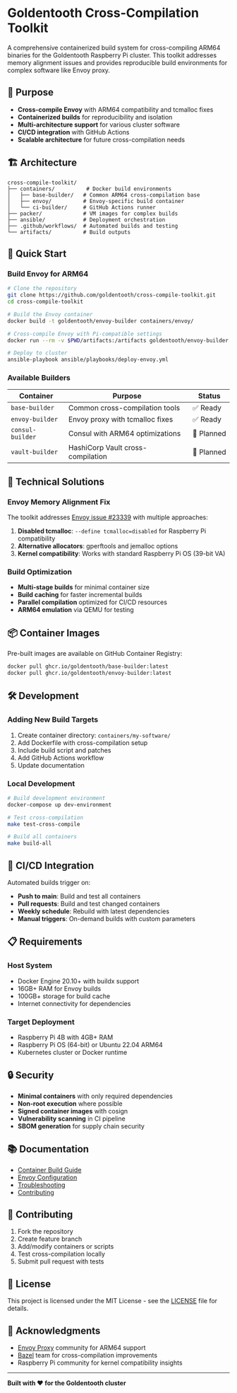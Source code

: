 # Goldentooth Cross-Compilation Toolkit

A comprehensive containerized build system for cross-compiling ARM64 binaries for the Goldentooth Raspberry Pi cluster. This toolkit addresses memory alignment issues and provides reproducible build environments for complex software like Envoy proxy.

## 🎯 Purpose

- **Cross-compile Envoy** with ARM64 compatibility and tcmalloc fixes
- **Containerized builds** for reproducibility and isolation
- **Multi-architecture support** for various cluster software
- **CI/CD integration** with GitHub Actions
- **Scalable architecture** for future cross-compilation needs

## 🏗️ Architecture

```
cross-compile-toolkit/
├── containers/          # Docker build environments
│   ├── base-builder/   # Common ARM64 cross-compilation base
│   ├── envoy/          # Envoy-specific build container
│   └── ci-builder/     # GitHub Actions runner
├── packer/             # VM images for complex builds
├── ansible/            # Deployment orchestration
├── .github/workflows/  # Automated builds and testing
└── artifacts/          # Build outputs
```

## 🚀 Quick Start

### Build Envoy for ARM64

```bash
# Clone the repository
git clone https://github.com/goldentooth/cross-compile-toolkit.git
cd cross-compile-toolkit

# Build the Envoy container
docker build -t goldentooth/envoy-builder containers/envoy/

# Cross-compile Envoy with Pi-compatible settings
docker run --rm -v $PWD/artifacts:/artifacts goldentooth/envoy-builder

# Deploy to cluster
ansible-playbook ansible/playbooks/deploy-envoy.yml
```

### Available Builders

| Container | Purpose | Status |
|-----------|---------|--------|
| `base-builder` | Common cross-compilation tools | ✅ Ready |
| `envoy-builder` | Envoy proxy with tcmalloc fixes | ✅ Ready |
| `consul-builder` | Consul with ARM64 optimizations | 🚧 Planned |
| `vault-builder` | HashiCorp Vault cross-compilation | 🚧 Planned |

## 🔧 Technical Solutions

### Envoy Memory Alignment Fix

The toolkit addresses [Envoy issue #23339](https://github.com/envoyproxy/envoy/issues/23339) with multiple approaches:

1. **Disabled tcmalloc**: `--define tcmalloc=disabled` for Raspberry Pi compatibility
2. **Alternative allocators**: gperftools and jemalloc options
3. **Kernel compatibility**: Works with standard Raspberry Pi OS (39-bit VA)

### Build Optimization

- **Multi-stage builds** for minimal container size
- **Build caching** for faster incremental builds  
- **Parallel compilation** optimized for CI/CD resources
- **ARM64 emulation** via QEMU for testing

## 📦 Container Images

Pre-built images are available on GitHub Container Registry:

```bash
docker pull ghcr.io/goldentooth/base-builder:latest
docker pull ghcr.io/goldentooth/envoy-builder:latest
```

## 🛠️ Development

### Adding New Build Targets

1. Create container directory: `containers/my-software/`
2. Add Dockerfile with cross-compilation setup
3. Include build script and patches
4. Add GitHub Actions workflow
5. Update documentation

### Local Development

```bash
# Build development environment
docker-compose up dev-environment

# Test cross-compilation
make test-cross-compile

# Build all containers
make build-all
```

## 🤖 CI/CD Integration

Automated builds trigger on:
- **Push to main**: Build and test all containers
- **Pull requests**: Build and test changed containers
- **Weekly schedule**: Rebuild with latest dependencies
- **Manual triggers**: On-demand builds with custom parameters

## 📋 Requirements

### Host System
- Docker Engine 20.10+ with buildx support
- 16GB+ RAM for Envoy builds
- 100GB+ storage for build cache
- Internet connectivity for dependencies

### Target Deployment
- Raspberry Pi 4B with 4GB+ RAM
- Raspberry Pi OS (64-bit) or Ubuntu 22.04 ARM64
- Kubernetes cluster or Docker runtime

## 🔒 Security

- **Minimal containers** with only required dependencies
- **Non-root execution** where possible
- **Signed container images** with cosign
- **Vulnerability scanning** in CI pipeline
- **SBOM generation** for supply chain security

## 📚 Documentation

- [Container Build Guide](docs/container-builds.md)
- [Envoy Configuration](docs/envoy-setup.md)
- [Troubleshooting](docs/troubleshooting.md)
- [Contributing](docs/contributing.md)

## 🤝 Contributing

1. Fork the repository
2. Create feature branch
3. Add/modify containers or scripts
4. Test cross-compilation locally
5. Submit pull request with tests

## 📄 License

This project is licensed under the MIT License - see the [LICENSE](LICENSE) file for details.

## 🙏 Acknowledgments

- [Envoy Proxy](https://www.envoyproxy.io/) community for ARM64 support
- [Bazel](https://bazel.build/) team for cross-compilation improvements
- Raspberry Pi community for kernel compatibility insights

---

**Built with ❤️ for the Goldentooth cluster**